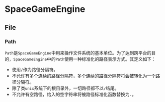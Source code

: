 ﻿# SpaceGameEngine
## File
### Path
`Path`是`SpaceGameEngine`中用来操作文件系统的基本单位。为了达到跨平台的目的，`SpaceGameEngine`中的`Path`使用一种标准化的路径表示方式。其定义如下：
* 使用`/`作为路径分隔符。
* 不允许有多个连续的路径分隔符，多个连续的路径分隔符将会被转化为一个路径分隔符。
* 除了类`unix`系统下的根目录外，一切路径都不以`/`结尾。
* 不允许有空路径，给入的空字符串将被路径标准化函数替换为`.`。